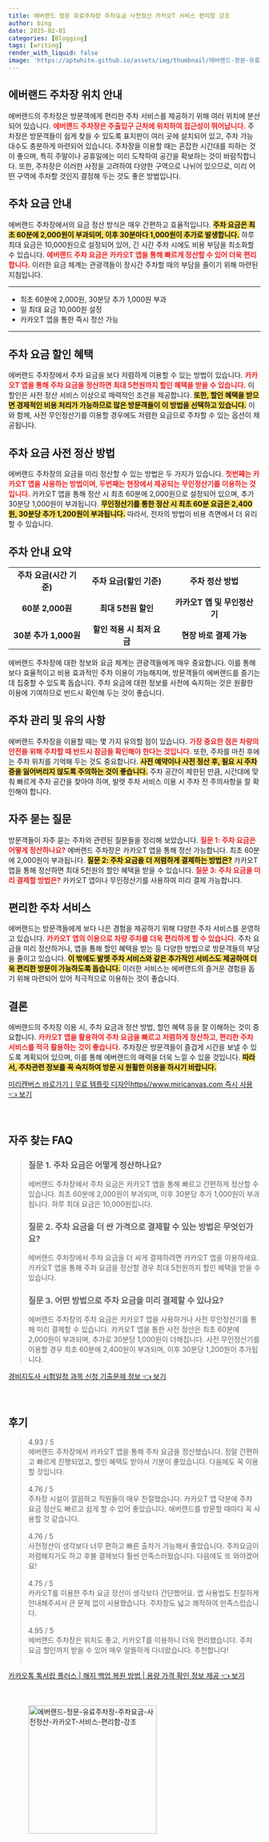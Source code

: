 ```yaml
---
title: 에버랜드 정문 유료주차장 주차요금 사전정산 카카오T 서비스 편리함 강조
author: bing
date: 2025-02-01
categories: [Blogging]
tags: [writing]
render_with_liquid: false
image: 'https://aptwhite.github.io/assets/img/thumbnail/에버랜드-정문-유료주차장-주차요금-사전정산-카카오T-서비스-편리함-강조.webp'
---
```



<h2 id='에버랜드_주차장_위치'>에버랜드 주차장 위치 안내</h2>

<p>에버랜드의 주차장은 방문객에게 편리한 주차 서비스를 제공하기 위해 여러 위치에 분산되어 있습니다. <b><span style="color: #ee2323;">에버랜드 주차장은 주출입구 근처에 위치하여 접근성이 뛰어납니다.</span></b> 주차장은 방문객들이 쉽게 찾을 수 있도록 표지판이 여러 곳에 설치되어 있고, 주차 가능 대수도 충분하게 마련되어 있습니다. 주차장을 이용할 때는 혼잡한 시간대를 피하는 것이 좋으며, 특히 주말이나 공휴일에는 미리 도착하여 공간을 확보하는 것이 바람직합니다. 또한, 주차장은 이러한 사정을 고려하여 다양한 구역으로 나뉘어 있으므로, 미리 어떤 구역에 주차할 것인지 결정해 두는 것도 좋은 방법입니다.</p>

<h2 id='주차_요금 안내'>주차 요금 안내</h2>

<p>에버랜드 주차장에서의 요금 정산 방식은 매우 간편하고 효율적입니다. <b><span style="background-color: #ffe066;">주차 요금은 최초 60분에 2,000원이 부과되며, 이후 30분마다 1,000원이 추가로 발생합니다.</span></b> 하루 최대 요금은 10,000원으로 설정되어 있어, 긴 시간 주차 시에도 비용 부담을 최소화할 수 있습니다. <b><span style="color: #ee2323;">에버랜드 주차 요금은 카카오T 앱을 통해 빠르게 정산할 수 있어 더욱 편리합니다.</span></b> 이러한 요금 체계는 관광객들이 장시간 주차할 때의 부담을 줄이기 위해 마련된 지침입니다.</p>

<hr />

<ul>
    <li>최초 60분에 2,000원, 30분당 추가 1,000원 부과</li>
    <li>일 최대 요금 10,000원 설정</li>
    <li>카카오T 앱을 통한 즉시 정산 가능</li>
</ul>

<hr />

<h2 id='주차_요금_할인'>주차 요금 할인 혜택</h2>

<p>에버랜드 주차장에서 주차 요금을 보다 저렴하게 이용할 수 있는 방법이 있습니다. <b><span style="color: #ee2323;">카카오T 앱을 통해 주차 요금을 정산하면 최대 5천원까지 할인 혜택을 받을 수 있습니다.</span></b> 이 할인은 사전 정산 서비스 이상으로 매력적인 조건을 제공합니다.  <b><span style="background-color: #ffe066;">또한, 할인 혜택을 받으면 경제적인 비용 처리가 가능하므로 많은 방문객들이 이 방법을 선택하고 있습니다.</span></b> 이와 함께, 사전 무인정산기를 이용할 경우에도 저렴한 요금으로 주차할 수 있는 옵션이 제공됩니다.</p>

<h2 id='주차_요금_사전_정산'>주차 요금 사전 정산 방법</h2>

<p>에버랜드 주차장의 요금을 미리 정산할 수 있는 방법은 두 가지가 있습니다. <b><span style="color: #ee2323;">첫번째는 카카오T 앱을 사용하는 방법이며, 두번째는 현장에서 제공되는 무인정산기를 이용하는 것입니다.</span></b> 카카오T 앱을 통해 정산 시 최초 60분에 2,000원으로 설정되어 있으며, 추가 30분당 1,000원이 부과됩니다. <b><span style="background-color: #ffe066;">무인정산기를 통한 정산 시 최초 60분 요금은 2,400원, 30분당 추가 1,200원이 부과됩니다.</span></b> 따라서, 전자의 방법이 비용 측면에서 더 유리할 수 있습니다.</p>

<h2 id='주차_안내_요약'>주차 안내 요약</h2>

<table>
    <tr>
        <td style="text-align: center; height: 17px;"><b>주차 요금(시간 기준)</b></td>
        <td style="text-align: center; height: 17px;"><b>주차 요금(할인 기준)</b></td>
        <td style="text-align: center; height: 17px;"><b>주차 정산 방법</b></td>
    </tr>
    <tr>
        <td style="text-align: center; height: 17px;"><b>60분 2,000원</b></td>
        <td style="text-align: center; height: 17px;"><b>최대 5천원 할인</b></td>
        <td style="text-align: center; height: 17px;"><b>카카오T 앱 및 무인정산기</b></td>
    </tr>
    <tr>
        <td style="text-align: center; height: 17px;"><b>30분 추가 1,000원</b></td>
        <td style="text-align: center; height: 17px;"><b>할인 적용 시 최저 요금</b></td>
        <td style="text-align: center; height: 17px;"><b>현장 바로 결제 가능</b></td>
    </tr>
</table>

<p>에버랜드 주차장에 대한 정보와 요금 체계는 관광객들에게 매우 중요합니다. 이를 통해 보다 효율적이고 비용 효과적인 주차 이용이 가능해지며, 방문객들이 에버랜드를 즐기는 데 집중할 수 있도록 돕습니다. 주차 요금에 대한 정보를 사전에 숙지하는 것은 원활한 이용에 기여하므로 반드시 확인해 두는 것이 좋습니다.</p>

<h2 id='주차_관리_및_유의사항'>주차 관리 및 유의 사항</h2>

<p>에버랜드 주차장을 이용할 때는 몇 가지 유의할 점이 있습니다. <b><span style="color: #ee2323;">가장 중요한 점은 차량의 안전을 위해 주차할 때 반드시 잠금을 확인해야 한다는 것입니다.</span></b> 또한, 주차를 마친 후에는 주차 위치를 기억해 두는 것도 중요합니다. <b><span style="background-color: #ffe066;">사전 예약이나 사전 정산 후, 필요 시 주차증을 잃어버리지 않도록 주의하는 것이 좋습니다.</span></b> 주차 공간이 제한된 만큼, 시간대에 맞춰 빠르게 주차 공간을 찾아야 하며, 발렛 주차 서비스 이용 시 주차 전 주의사항을 잘 확인해야 합니다.</p>

<h2 id='자주_묻는_질문'>자주 묻는 질문</h2>

<p>방문객들이 자주 묻는 주차와 관련된 질문들을 정리해 보았습니다. <b><span style="color: #ee2323;">질문 1: 주차 요금은 어떻게 정산하나요?</span></b> 에버랜드 주차장은 카카오T 앱을 통해 정산 가능합니다. 최초 60분에 2,000원이 부과됩니다. <b><span style="background-color: #ffe066;">질문 2: 주차 요금을 더 저렴하게 결제하는 방법은?</span></b> 카카오T 앱을 통해 정산하면 최대 5천원의 할인 혜택을 받을 수 있습니다. <b><span style="color: #ee2323;">질문 3: 주차 요금을 미리 결제할 방법은?</span></b> 카카오T 앱이나 무인정산기를 사용하여 미리 결제 가능합니다.</p>

<h2 id='편리한주차_서비스'>편리한 주차 서비스</h2>

<p>에버랜드는 방문객들에게 보다 나은 경험을 제공하기 위해 다양한 주차 서비스를 운영하고 있습니다. <b><span style="color: #ee2323;">카카오T 앱의 이용으로 차량 주차를 더욱 편리하게 할 수 있습니다.</span></b> 주차 요금을 미리 정산하거나, 앱을 통해 할인 혜택을 받는 등 다양한 방법으로 방문객들의 부담을 줄이고 있습니다. <b><span style="background-color: #ffe066;">이 밖에도 발렛 주차 서비스와 같은 추가적인 서비스도 제공하여 더욱 편리한 방문이 가능하도록 돕습니다.</span></b> 이러한 서비스는 에버랜드의 즐거운 경험을 돕기 위해 마련되어 있어 적극적으로 이용하는 것이 좋습니다.</p>

<h2 id='결론'>결론</h2>

<p>에버랜드의 주차장 이용 시, 주차 요금과 정산 방법, 할인 혜택 등을 잘 이해하는 것이 중요합니다. <b><span style="color: #ee2323;">카카오T 앱을 활용하여 주차 요금을 빠르고 저렴하게 정산하고, 편리한 주차 서비스를 적극 활용하는 것이 좋습니다.</span></b> 주차장은 방문객들이 즐겁게 시간을 보낼 수 있도록 계획되어 있으며, 이를 통해 에버랜드의 매력을 더욱 느낄 수 있을 것입니다. <b><span style="background-color: #ffe066;">따라서, 주차관련 정보를 꼭 숙지하여 방문 시 원활한 이용을 하시기 바랍니다.</span></b></p>


<p><a class="click-button" title="미리캔버스 바로가기ㅣ무료 템플릿 디자인https//www.miricanvas.com 즉시 사용" href="https://aptwhite.github.io/posts/%EB%AF%B8%EB%A6%AC%EC%BA%94%EB%B2%84%EC%8A%A4-%EB%B0%94%EB%A1%9C%EA%B0%80%EA%B8%B0%E3%85%A3%EB%AC%B4%EB%A3%8C-%ED%85%9C%ED%94%8C%EB%A6%BF-%EB%94%94%EC%9E%90%EC%9D%B8httpswww.miricanvas.com-%EC%A6%89%EC%8B%9C-%EC%82%AC%EC%9A%A9/" rel="dofollow">미리캔버스 바로가기ㅣ무료 템플릿 디자인https//www.miricanvas.com 즉시 사용 👈 보기</a></p><br>
<h2 id='자주_찾는_FAQ'>자주 찾는 FAQ</h2>
<div itemscope="" itemtype="https://schema.org/FAQPage"> 
<blockquote> 
<div itemscope="" itemprop="mainEntity" itemtype="https://schema.org/Question"> 
<h3 itemprop="name">질문 1. 주차 요금은 어떻게 정산하나요?</h3> 
<div itemscope="" itemprop="acceptedAnswer" itemtype="https://schema.org/Answer"> 
<span itemprop="text"> 
<p>에버랜드 주차장에서 주차 요금은 카카오T 앱을 통해 빠르고 간편하게 정산할 수 있습니다. 최초 60분에 2,000원이 부과되며, 이후 30분당 추가 1,000원이 부과됩니다. 하루 최대 요금은 10,000원입니다.</p> 
</span> 
</div> 
</div> 

<div itemscope="" itemprop="mainEntity" itemtype="https://schema.org/Question"> 
<h3 itemprop="name">질문 2. 주차 요금을 더 싼 가격으로 결제할 수 있는 방법은 무엇인가요?</h3> 
<div itemscope="" itemprop="acceptedAnswer" itemtype="https://schema.org/Answer"> 
<span itemprop="text"> 
<p>에버랜드 주차장에서 주차 요금을 더 싸게 결제하려면 카카오T 앱을 이용하세요. 카카오T 앱을 통해 주차 요금을 정산할 경우 최대 5천원까지 할인 혜택을 받을 수 있습니다.</p> 
</span> 
</div> 
</div> 

<div itemscope="" itemprop="mainEntity" itemtype="https://schema.org/Question"> 
<h3 itemprop="name">질문 3. 어떤 방법으로 주차 요금을 미리 결제할 수 있나요?</h3> 
<div itemscope="" itemprop="acceptedAnswer" itemtype="https://schema.org/Answer"> 
<span itemprop="text"> 
<p>에버랜드 주차장의 주차 요금은 카카오T 앱을 사용하거나 사전 무인정산기를 통해 미리 결제할 수 있습니다. 카카오T 앱을 통한 사전 정산은 최초 60분에 2,000원이 부과되며, 추가로 30분당 1,000원이 더해집니다. 사전 무인정산기를 이용할 경우 최초 60분에 2,400원이 부과되며, 이후 30분당 1,200원이 추가됩니다.</p> 
</span> 
</div> 
</div> 
</blockquote> 
</div>
<p><a class="click-button" title="경비지도사 시험일정 과목 신청 기출문제 정보" href="https://aptwhite.github.io/posts/%EA%B2%BD%EB%B9%84%EC%A7%80%EB%8F%84%EC%82%AC-%EC%8B%9C%ED%97%98%EC%9D%BC%EC%A0%95-%EA%B3%BC%EB%AA%A9-%EC%8B%A0%EC%B2%AD-%EA%B8%B0%EC%B6%9C%EB%AC%B8%EC%A0%9C-%EC%A0%95%EB%B3%B4/" rel="dofollow">경비지도사 시험일정 과목 신청 기출문제 정보 👈 보기</a></p><br>
<h2 id='후기'>후기</h2>
<div itemscope itemtype="https://schema.org/Product">
  <blockquote>
  <div itemprop="review" itemscope itemtype="https://schema.org/Review">
      <div itemprop="reviewRating" itemscope itemtype="https://schema.org/Rating"> <span itemprop="ratingValue">4.93</span> / <span itemprop="bestRating">5</span> </div>
      <span itemprop="reviewBody">에버랜드 주차장에서 카카오T 앱을 통해 주차 요금을 정산했습니다. 정말 간편하고 빠르게 진행되었고, 할인 혜택도 받아서 기분이 좋았습니다. 다음에도 꼭 이용할 것입니다.</span>
  </div>
  <br>
  <div itemprop="review" itemscope itemtype="https://schema.org/Review">
      <div itemprop="reviewRating" itemscope itemtype="https://schema.org/Rating"> <span itemprop="ratingValue">4.76</span> / <span itemprop="bestRating">5</span> </div>
      <span itemprop="reviewBody">주차장 시설이 깔끔하고 직원들이 매우 친절했습니다. 카카오T 앱 덕분에 주차 요금 정산도 빠르고 쉽게 할 수 있어 좋았습니다. 에버랜드를 방문할 때마다 꼭 사용할 것 같습니다.</span>
  </div>
  <br>
  <div itemprop="review" itemscope itemtype="https://schema.org/Review">
      <div itemprop="reviewRating" itemscope itemtype="https://schema.org/Rating"> <span itemprop="ratingValue">4.76</span> / <span itemprop="bestRating">5</span> </div>
      <span itemprop="reviewBody">사전정산이 생각보다 너무 편하고 빠른 출차가 가능해서 좋았습니다. 주차요금이 저렴해지기도 하고 후불 결제보다 훨씬 만족스러웠습니다. 다음에도 또 와야겠어요!</span>
  </div>
  <br>
  <div itemprop="review" itemscope itemtype="https://schema.org/Review">
      <div itemprop="reviewRating" itemscope itemtype="https://schema.org/Rating"> <span itemprop="ratingValue">4.75</span> / <span itemprop="bestRating">5</span> </div>
      <span itemprop="reviewBody">카카오T를 이용한 주차 요금 정산이 생각보다 간단했어요. 앱 사용법도 친절하게 안내해주셔서 큰 문제 없이 사용했습니다. 주차장도 넓고 쾌적하여 만족스럽습니다.</span>
  </div>
  <br>
  <div itemprop="review" itemscope itemtype="https://schema.org/Review">
      <div itemprop="reviewRating" itemscope itemtype="https://schema.org/Rating"> <span itemprop="ratingValue">4.95</span> / <span itemprop="bestRating">5</span> </div>
      <span itemprop="reviewBody">에버랜드 주차장은 위치도 좋고, 카카오T를 이용하니 더욱 편리했습니다. 주차 요금 할인까지 받을 수 있어 매우 알뜰하게 다녀왔습니다. 추천합니다!</span>
  </div>
  <br>
  </blockquote>
</div>
<p><a class="click-button" title="카카오톡 톡서랍 플러스 | 해지 백업 복원 방법 | 용량 가격 확인 정보 제공" href="https://aptwhite.github.io/posts/%EC%B9%B4%EC%B9%B4%EC%98%A4%ED%86%A1-%ED%86%A1%EC%84%9C%EB%9E%8D-%ED%94%8C%EB%9F%AC%EC%8A%A4-%ED%95%B4%EC%A7%80-%EB%B0%B1%EC%97%85-%EB%B3%B5%EC%9B%90-%EB%B0%A9%EB%B2%95-%EC%9A%A9%EB%9F%89-%EA%B0%80%EA%B2%A9-%ED%99%95%EC%9D%B8-%EC%A0%95%EB%B3%B4-%EC%A0%9C%EA%B3%B5/" rel="dofollow">카카오톡 톡서랍 플러스 | 해지 백업 복원 방법 | 용량 가격 확인 정보 제공 👈 보기</a></p><br>
<figure class="image"><img src="https://aptwhite.github.io/assets/img/thumbnail/에버랜드-정문-유료주차장-주차요금-사전정산-카카오T-서비스-편리함-강조.webp" alt="에버랜드-정문-유료주차장-주차요금-사전정산-카카오T-서비스-편리함-강조" width="256" height="256"></figure>